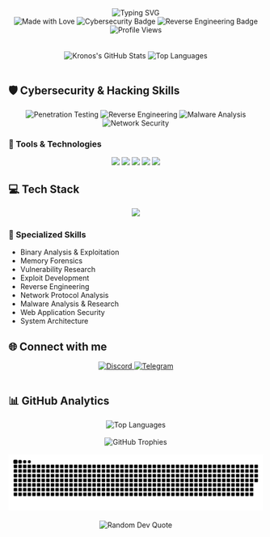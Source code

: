 <div align="center">
  <img src="https://readme-typing-svg.demolab.com?font=Fira+Code&weight=600&size=30&duration=3500&pause=1200&color=6E45E2&center=true&vCenter=true&width=500&height=60&lines=👋+Hi+there!+I'm+Kronos;🛡️+Cybersecurity+Specialist;🔍+Reverse+Engineer;🌐+From+Brazil+to+the+World" alt="Typing SVG" />
</div>

<div align="center">
  <img src="https://img.shields.io/badge/Made%20with-Love-%23FF69B4?style=for-the-badge" alt="Made with Love" />
  <img src="https://img.shields.io/badge/Focus-Cybersecurity-red?style=for-the-badge&logo=security" alt="Cybersecurity Badge" />
  <img src="https://img.shields.io/badge/Expertise-Reverse%20Engineering-purple?style=for-the-badge&logo=binary" alt="Reverse Engineering Badge" />
</div>

<div align="center">
  <img src="https://komarev.com/ghpvc/?username=kronosdophp&color=6E45E2&style=for-the-badge" alt="Profile Views" />
</div>

<br/>



<br/>

<div align="center">
  <img width="49%" height="195px" src="https://github-readme-stats.vercel.app/api?username=kronosdophp&show_icons=true&count_private=true&hide_border=true&title_color=6E45E2&icon_color=FF6B6B&text_color=FFFFFF&bg_color=0d1117" alt="Kronos's GitHub Stats" /> 
  <img width="49%" height="195px" src="https://github-readme-stats.vercel.app/api/top-langs/?username=kronosdophp&layout=compact&hide_border=true&title_color=6E45E2&text_color=FFFFFF&bg_color=0d1117" alt="Top Languages"/>
</div>

<br/>

## 🛡️ Cybersecurity & Hacking Skills

<div align="center">
  <img src="https://img.shields.io/badge/Penetration%20Testing-★★★★☆-6E45E2?style=for-the-badge" alt="Penetration Testing" />
  <img src="https://img.shields.io/badge/Reverse%20Engineering-★★★★★-6E45E2?style=for-the-badge" alt="Reverse Engineering" />
  <img src="https://img.shields.io/badge/Malware%20Analysis-★★★★☆-6E45E2?style=for-the-badge" alt="Malware Analysis" />
  <img src="https://img.shields.io/badge/Network%20Security-★★★★☆-6E45E2?style=for-the-badge" alt="Network Security" />
</div>

### 🔧 Tools & Technologies
<div align="center">
  <img src="https://img.shields.io/badge/IDA%20Pro-211A1E?style=for-the-badge&logo=ida&logoColor=white" />
  <img src="https://img.shields.io/badge/Ghidra-FF6B6B?style=for-the-badge&logo=ghidra&logoColor=white" />
  <img src="https://img.shields.io/badge/Wireshark-1679A7?style=for-the-badge&logo=wireshark&logoColor=white" />
  <img src="https://img.shields.io/badge/Metasploit-2A2A2A?style=for-the-badge&logo=metasploit&logoColor=white" />
  <img src="https://img.shields.io/badge/Burp%20Suite-FF6633?style=for-the-badge&logo=burp&logoColor=white" />
</div>

## 💻 Tech Stack

<div align="center">
  <img src="https://skillicons.dev/icons?i=js,html,css,php,cs,cpp,mysql,bootstrap,python,bash,linux&theme=dark" />
</div>

### 🔬 Specialized Skills
- Binary Analysis & Exploitation
- Memory Forensics
- Vulnerability Research
- Exploit Development
- Reverse Engineering
- Network Protocol Analysis
- Malware Analysis & Research
- Web Application Security
- System Architecture

## 🌐 Connect with me

<div align="center">
  <a href="https://discordapp.com/users/595659234348367876" target="_blank">
    <img src="https://img.shields.io/badge/Discord-%237289DA.svg?style=for-the-badge&logo=discord&logoColor=white" alt="Discord"/>
  </a>
  <a href="https://t.me/kronosdophp" target="_blank">
    <img src="https://img.shields.io/badge/Telegram-2CA5E0?style=for-the-badge&logo=telegram&logoColor=white" alt="Telegram"/>
  </a>
</div>

<br/>

## 📊 GitHub Analytics

<div align="center">
  <img src="https://github-readme-stats.vercel.app/api/top-langs/?username=kronosdophp&theme=dark&hide_border=true&include_all_commits=true&count_private=true&layout=compact&langs_count=8&bg_color=0d1117&title_color=6E45E2" alt="Top Languages" />
</div>

<br/>

<div align="center">
  <img src="https://github-profile-trophy.vercel.app/?username=kronosdophp&theme=discord&no-frame=true&no-bg=true&margin-w=4" alt="GitHub Trophies"/>
</div>

<br/>

<div align="center">
  <picture>
    <source media="(prefers-color-scheme: dark)" srcset="https://raw.githubusercontent.com/kronosdophp/kronosdophp/output/snake-dark.svg" />
    <source media="(prefers-color-scheme: light)" srcset="https://raw.githubusercontent.com/kronosdophp/kronosdophp/output/snake.svg" />
    <img src="https://raw.githubusercontent.com/kronosdophp/kronosdophp/output/snake.svg" alt="Snake animation" />
  </picture>
</div>

<br/>

<div align="center">
  <img src="https://quotes-github-readme.vercel.app/api?type=horizontal&theme=dark" alt="Random Dev Quote"/>
</div>
